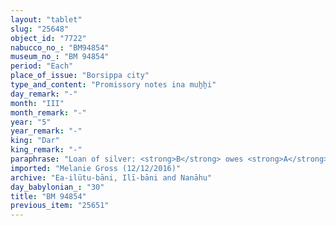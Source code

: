 ```yaml
---
layout: "tablet"
slug: "25648"
object_id: "7722"
nabucco_no_: "BM94854"
museum_no_: "BM 94854"
period: "Each"
place_of_issue: "Borsippa city"
type_and_content: "Promissory notes ina muẖẖi"
day_remark: "-"
month: "III"
month_remark: "-"
year: "5"
year_remark: "-"
king: "Dar"
king_remark: "-"
paraphrase: "Loan of silver: <strong>B</strong> owes <strong>A</strong> &frac12; mina of silver with stamp-mark (<em>kaspu &scaron;a ginni</em>), without interest (<em>qaqqadu</em>). He will pay the silver in [&hellip;] together with interest. Another, broken clause, referring to barley, follows. Witnesses and the scribe.<br /> &nbsp;<br /> <strong>A</strong> = Rēmūt-Nab&ucirc;/Nergal-ēṭir; <strong>B</strong> = Mu&scaron;ēzib-Bēl/[&hellip;]//(Ea-)ilūtu-bāni; Scribe = Nab&ucirc;-kāṣir/Nab&ucirc;-mukīn-zēri//Iddin-Papsukkal<br /> &nbsp;<br /> &nbsp;<br /> &nbsp;"
imported: "Melanie Gross (12/12/2016)"
archive: "Ea-ilūtu-bāni, Ilī-bāni and Nanāhu"
day_babylonian_: "30"
title: "BM 94854"
previous_item: "25651"
---
```

